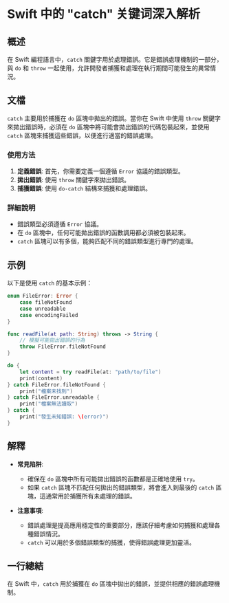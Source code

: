 <!--
Meta Description: # Swift 中的 "catch" 关键词深入解析 ## 概述 在 Swift 編程語言中，`catch` 關鍵字用於處理錯誤。它是錯誤處理機制的一部分，與 `do` 和 `throw` 一起使用，允許開發者捕獲和處理在執行期間可能發生的異常情況。 ## 文檔 `catch` 主要用於捕獲在 `d...
Meta Keywords: catch, swift, throw, error, fileerror
-->

# Swift 中的 "catch" 关键词深入解析

## 概述
在 Swift 編程語言中，`catch` 關鍵字用於處理錯誤。它是錯誤處理機制的一部分，與 `do` 和 `throw` 一起使用，允許開發者捕獲和處理在執行期間可能發生的異常情況。

## 文檔
`catch` 主要用於捕獲在 `do` 區塊中拋出的錯誤。當你在 Swift 中使用 `throw` 關鍵字來拋出錯誤時，必須在 `do` 區塊中將可能會拋出錯誤的代碼包裝起來，並使用 `catch` 區塊來捕獲這些錯誤，以便進行適當的錯誤處理。

### 使用方法
1. **定義錯誤**: 首先，你需要定義一個遵循 `Error` 協議的錯誤類型。
2. **拋出錯誤**: 使用 `throw` 關鍵字來拋出錯誤。
3. **捕獲錯誤**: 使用 `do-catch` 結構來捕獲和處理錯誤。

### 詳細說明
- 錯誤類型必須遵循 `Error` 協議。
- 在 `do` 區塊中，任何可能拋出錯誤的函數調用都必須被包裝起來。
- `catch` 區塊可以有多個，能夠匹配不同的錯誤類型進行專門的處理。

## 示例
以下是使用 `catch` 的基本示例：

```swift
enum FileError: Error {
    case fileNotFound
    case unreadable
    case encodingFailed
}

func readFile(at path: String) throws -> String {
    // 模擬可能拋出錯誤的行為
    throw FileError.fileNotFound
}

do {
    let content = try readFile(at: "path/to/file")
    print(content)
} catch FileError.fileNotFound {
    print("檔案未找到")
} catch FileError.unreadable {
    print("檔案無法讀取")
} catch {
    print("發生未知錯誤: \(error)")
}
```

## 解釋
- **常見陷阱**: 
  - 確保在 `do` 區塊中所有可能拋出錯誤的函數都是正確地使用 `try`。
  - 如果 `catch` 區塊不匹配任何拋出的錯誤類型，將會進入到最後的 `catch` 區塊，這通常用於捕獲所有未處理的錯誤。

- **注意事項**:
  - 錯誤處理是提高應用穩定性的重要部分，應該仔細考慮如何捕獲和處理各種錯誤情況。
  - `catch` 可以用於多個錯誤類型的捕獲，使得錯誤處理更加靈活。

## 一行總結
在 Swift 中，`catch` 用於捕獲在 `do` 區塊中拋出的錯誤，並提供相應的錯誤處理機制。